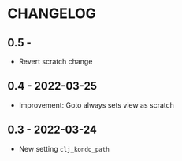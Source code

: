 # CHANGELOG

## 0.5 -
- Revert scratch change


## 0.4 - 2022-03-25
- Improvement: Goto always sets view as scratch


## 0.3 - 2022-03-24
- New setting `clj_kondo_path`
